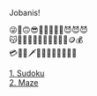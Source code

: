 Jobanis!

😜🥹🙃😎💩💩💩💩💩😈😈😈  
😽🫶🏻🦊🐥🦉💸💵💴💶💷🪙💰  
💳🪪💎🗡💜💘💝💞💓💖💗💗  


[1. Sudoku](/sudoku/)  
[2. Maze](/maze/)
